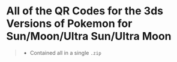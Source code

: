 # All of the QR Codes for the 3ds Versions of Pokemon for Sun/Moon/Ultra Sun/Ultra Moon 
> * Contained all in a single ``.zip`` 
